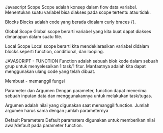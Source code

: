 Javascript Scope
Scope adalah konsep dalam flow data variabel. 
Menentukan suatu variabel bisa diakses pada scope tertentu atau tidak.

Blocks
Blocks adalah code yang berada didalam curly braces {}.

Global Scope
Global scope berarti variabel yang kita buat dapat diakses dimanapun dalam suatu file.

Local Scope
Local scope berarti kita mendeklarasikan variabel didalam blocks seperti function, conditional, dan looping.


JAVASCRIPT - FUNCTION
Function adalah sebuah blok kode dalam sebuah grup untuk menyelesaikan 1 task/1 fitur.
Manfaatnya adalah kita dapat menggunakan ulang code yang telah dibuat.

Membuat - memanggil fungsi

Parameter dan Argumen
Dengan parameter, function dapat menerima sebuah inputan data dan menggunakannya untuk melakukan task/tugas.

Argumen adalah nilai yang digunakan saat memanggil function.
Jumlah argumen harus sama dengan jumlah parameternya

Default Parameters
Default paramaters digunakan untuk memberikan nilai awal/default pada parameter function.

